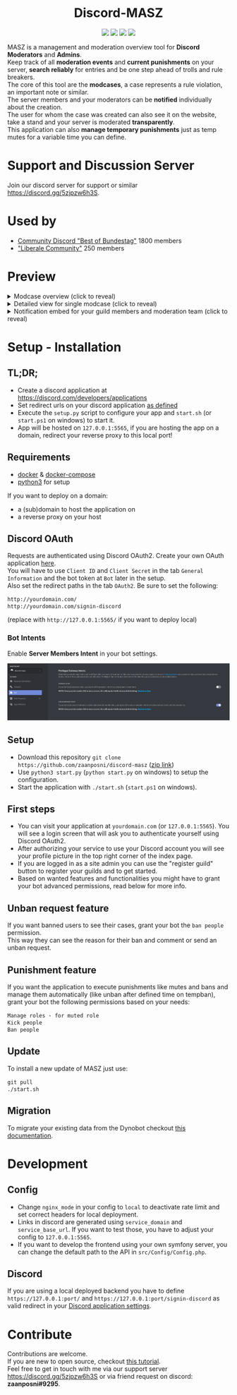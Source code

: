<h1 align="center">Discord-MASZ</h1>

<p align="center">
<img src="https://img.shields.io/badge/contributions-welcome-lightgreen">
<img src="https://img.shields.io/github/contributors/zaanposni/discord-masz">
<a href="https://github.com/zaanposni/discord-masz/blob/master/LICENSE"><img src="https://img.shields.io/github/license/zaanposni/discord-masz.svg"/></a>
<img src="https://img.shields.io/badge/using-docker-blue">
</p>

MASZ is a management and moderation overview tool for **Discord Moderators** and **Admins**. <br/>
Keep track of all **moderation events** and **current punishments** on your server, **search reliably** for entries and be one step ahead of trolls and rule breakers. <br/>
The core of this tool are the **modcases**, a case represents a rule violation, an important note or similar. <br/>
The server members and your moderators can be **notified** individually about the creation. <br/>
The user for whom the case was created can also see it on the website, take a stand and your server is moderated **transparently**. <br/>
This application can also **manage temporary punishments** just as temp mutes for a variable time you can define.

# Support and Discussion Server

Join our discord server for support or similar https://discord.gg/5zjpzw6h3S.

# Used by

- [Community Discord "Best of Bundestag"](https://discord.gg/ezMtSwR) 1800 members
- ["Liberale Community"](https://discord.gg/uf9bHhNMmD) 250 members

# Preview

<details>
  <summary>Modcase overview (click to reveal)</summary>
  <img src="/docs/modcases.png"/>
</details>
<details>
  <summary>Detailed view for single modcase (click to reveal)</summary>
  <img src="/docs/modcase.png"/>
</details>
<details>
  <summary>Notification embed for your guild members and moderation team (click to reveal)</summary>
  <img src="/docs/embed.png"/>
</details>

# Setup - Installation

## TL;DR;

- Create a discord application at https://discord.com/developers/applications
- Set redirect urls on your discord application [as defined](https://github.com/zaanposni/discord-masz#discord-oauth)
- Execute the `setup.py` script to configure your app and `start.sh` (or `start.ps1` on windows) to start it.
- App will be hosted on `127.0.0.1:5565`, if you are hosting the app on a domain, redirect your reverse proxy to this local port!

## Requirements 

- [docker](https://docs.docker.com/engine/install/ubuntu/) & [docker-compose](https://docs.docker.com/compose/)
- [python3](https://www.python.org/) for setup

If you want to deploy on a domain:

- a (sub)domain to host the application on
- a reverse proxy on your host

## Discord OAuth

Requests are authenticated using Discord OAuth2. Create your own OAuth application [here](https://discord.com/developers/applications). <br/>
You will have to use `Client ID` and `Client Secret` in the tab `General Information` and the bot token at `Bot` later in the setup. <br/>
Also set the redirect paths in the tab `OAuth2`. Be sure to set the following:
```
http://yourdomain.com/
http://yourdomain.com/signin-discord
```
(replace with `http://127.0.0.1:5565/` if you want to deploy local)

### Bot Intents

Enable **Server Members Intent** in your bot settings.

<img src="/docs/intents.png"/>

## Setup

- Download this repository `git clone https://github.com/zaanposni/discord-masz` ([zip link](https://codeload.github.com/zaanposni/discord-masz/zip/master))
- Use `python3 start.py` (`python start.py` on windows) to setup the configuration.
- Start the application with `./start.sh` (`start.ps1` on windows).

## First steps

- You can visit your application at `yourdomain.com` (or `127.0.0.1:5565`). You will see a login screen that will ask you to authenticate yourself using Discord OAuth2.
- After authorizing your service to use your Discord account you will see your profile picture in the top right corner of the index page.
- If you are logged in as a site admin you can use the "register guild" button to register your guilds and to get started.
- Based on wanted features and functionalities you might have to grant your bot advanced permissions, read below for more info.

## Unban request feature

If you want banned users to see their cases, grant your bot the `ban people` permission. <br/>
This way they can see the reason for their ban and comment or send an unban request.

## Punishment feature

If you want the application to execute punishments like mutes and bans and manage them automatically (like unban after defined time on tempban), grant your bot the following permissions based on your needs:

```
Manage roles - for muted role
Kick people
Ban people
```

## Update

To install a new update of MASZ just use:
```
git pull
./start.sh
```

## Migration

To migrate your existing data from the Dynobot checkout [this documentation](scripts#migrate-from-dynobot-to-masz).

# Development

## Config

- Change `nginx_mode` in your config to `local` to deactivate rate limit and set correct headers for local deployment. <br/>
- Links in discord are generated using `service_domain` and `service_base_url`. If you want to test those, you have to adjust your config to `127.0.0.1:5565`. <br/>
- If you want to develop the frontend using your own symfony server, you can change the default path to the API in `src/Config/Config.php`. <br/>

## Discord

If you are using a local deployed backend you have to define `https://127.0.0.1:port/` and `https://127.0.0.1:port/signin-discord` as valid redirect in your [Discord application settings](https://discord.com/developers/applications).

# Contribute

Contributions are welcome. <br/>
If you are new to open source, checkout [this tutorial](https://github.com/firstcontributions/first-contributions). <br/>
Feel free to get in touch with me via our support server https://discord.gg/5zjpzw6h3S or via friend request on discord: **zaanposni#9295**.
